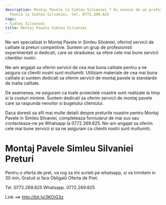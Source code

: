 ```yaml
---
description: Montaj Pavele la Simleu Silvaniei ? Ai nevoie de un profesionist in Montaj
  Pavele la Simleu Silvaniei. tel. 0772.269.825
tags:
- Simleu Silvaniei
title: Montaj Pavele Simleu Silvaniei
---
```



Ne-am specializat in Montaj Pavele in Simleu Silvaniei, oferind servicii de calitate la preturi competitive. Suntem un grup de profesionisti experimentati si dedicati, care se straduiesc sa ofere cele mai bune servicii clientilor nostri.

Ne-am angajat sa oferim servicii de cea mai buna calitate pentru a ne asigura ca clientii nostri sunt multumiti. Utilizam materiale de cea mai buna calitate si suntem dedicati sa oferim servicii de montaj pavele la standarde de inalta calitate.

De asemenea, ne asiguram ca toate proiectele noastre sunt realizate la timp si la costuri minime. Suntem dedicati sa oferim servicii de montaj pavele care sa raspunda nevoilor si bugetului clientului.

Daca doresti sa afli mai multe detalii despre preturile noastre pentru Montaj Pavele in Simleu Silvaniei, completeaza formularul de mai sus sau contacteaza-ne pe Whatsapp la 0772.269.825. Ne-am angajat sa oferim cele mai bune servicii si sa ne asiguram ca clientii nostri sunt multumiti.

# Montaj Pavele Simleu Silvaniei Preturi
Pentru o oferta de pret, va rog sa imi scrieti pe whatsapp, si va trimitem in 30 min, Gratuit si fara Obligatii Oferta de Pret.

Tel. 0772.269.825
Whatsapp. 0772.269.825

Link ==> http://bit.ly/3KOiG3z